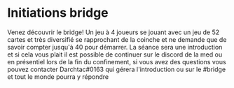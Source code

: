# Initiations bridge

Venez découvrir le bridge! Un jeu à 4 joueurs se jouant avec un jeu de 52 cartes
et très diversifié se rapprochant de la coinche et ne demande que de savoir
compter jusqu'à 40 pour démarrer. La séance sera une introduction et si cela
vous plait il est possible de continuer sur le discord de la med ou en
présentiel lors de la fin du confinement, si vous avez des questions vous pouvez
contacter Darchtac#0163 qui gérera l'introduction ou sur le #bridge et tout le
monde pourra y répondre
